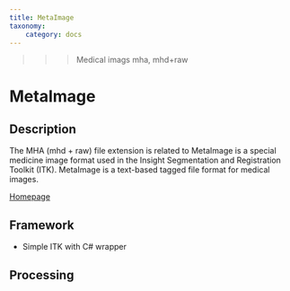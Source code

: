```yaml
---
title: MetaImage
taxonomy:
    category: docs
---
```


>>> Medical imags
>>> mha, mhd+raw

# MetaImage

## Description

The MHA (mhd + raw) file extension is related to MetaImage is a special medicine 
image format used in the Insight Segmentation and Registration Toolkit 
(ITK). MetaImage is a text-based tagged file format for medical images.

[Homepage](https://www.file-extensions.org/mha-file-extension)

## Framework

- Simple ITK with C# wrapper

## Processing
